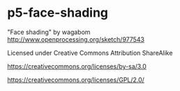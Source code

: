 # p5-face-shading

"Face shading" by wagabom http://www.openprocessing.org/sketch/977543

Licensed under Creative Commons Attribution ShareAlike

https://creativecommons.org/licenses/by-sa/3.0

https://creativecommons.org/licenses/GPL/2.0/
